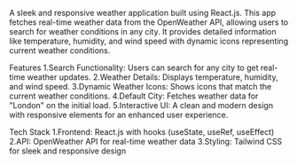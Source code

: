 A sleek and responsive weather application built using React.js. This app fetches real-time weather data from the OpenWeather API, allowing users to search for weather conditions in any city. It provides detailed information like temperature, humidity, and wind speed with dynamic icons representing current weather conditions.

Features
1.Search Functionality: Users can search for any city to get real-time weather updates.
2.Weather Details: Displays temperature, humidity, and wind speed.
3.Dynamic Weather Icons: Shows icons that match the current weather conditions.
4.Default City: Fetches weather data for "London" on the initial load.
5.Interactive UI: A clean and modern design with responsive elements for an enhanced user experience.

Tech Stack
1.Frontend: React.js with hooks (useState, useRef, useEffect)
2.API: OpenWeather API for real-time weather data
3.Styling: Tailwind CSS for sleek and responsive design
